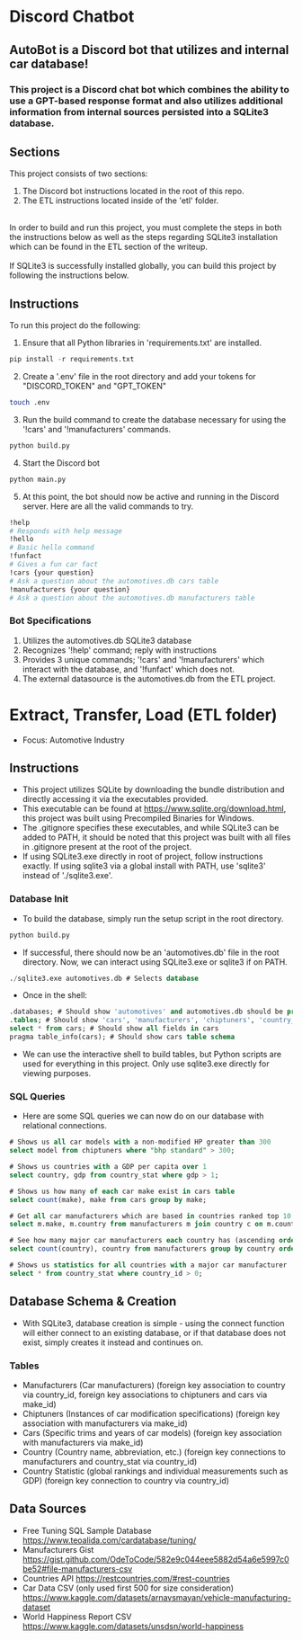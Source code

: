 # Discord Chatbot
## AutoBot is a Discord bot that utilizes and internal car database!

### This project is a Discord chat bot which combines the ability to use a GPT-based response format and also utilizes additional information from internal sources persisted into a SQLite3 database.

## Sections
This project consists of two sections:
1. The Discord bot instructions located in the root of this repo.
2. The ETL instructions located inside of the 'etl' folder.

<br>
In order to build and run this project, you must complete the steps in both the instructions below as well as the steps regarding SQLite3 installation which can be found in the ETL section of the writeup.
<br>
<br>
If SQLite3 is successfully installed globally, you can build this project by following the instructions below.

## Instructions
To run this project do the following:
1. Ensure that all Python libraries in 'requirements.txt' are installed.
```python
pip install -r requirements.txt
```
2. Create a '.env' file in the root directory and add your tokens for "DISCORD_TOKEN" and "GPT_TOKEN"
```bash
touch .env
```
3. Run the build command to create the database necessary for using the '!cars' and '!manufacturers' commands.
```python
python build.py
```
4. Start the Discord bot 
```python
python main.py
```
5. At this point, the bot should now be active and running in the Discord server. Here are all the valid commands to try.
```bash
!help 
# Responds with help message
!hello 
# Basic hello command
!funfact 
# Gives a fun car fact
!cars {your question} 
# Ask a question about the automotives.db cars table
!manufacturers {your question} 
# Ask a question about the automotives.db manufacturers table
```

### Bot Specifications
1. Utilizes the automotives.db SQLite3 database
2. Recognizes '!help' command; reply with instructions
3. Provides 3 unique commands; '!cars' and '!manufacturers' which interact with the database, and '!funfact' which does not.
4. The external datasource is the automotives.db from the ETL project.

# Extract, Transfer, Load (ETL folder)
- Focus: Automotive Industry

## Instructions
- This project utilizes SQLite by downloading the bundle distribution and directly accessing it via the executables provided.
- This executable can be found at https://www.sqlite.org/download.html, this project was built using Precompiled Binaries for Windows.
- The .gitignore specifies these executables, and while SQLite3 can be added to PATH, it should be noted that this project was built with all files in .gitignore present at the root of the project.
- If using SQLite3.exe directly in root of project, follow instructions exactly. If using sqlite3 via a global install with PATH, use 'sqlite3' instead of './sqlite3.exe'.
### Database Init
- To build the database, simply run the setup script in the root directory.
```bash
python build.py
```
- If successful, there should now be an 'automotives.db' file in the root directory. Now, we can interact using SQLite3.exe or sqlite3 if on PATH.
```sql
./sqlite3.exe automotives.db # Selects database
```
- Once in the shell:
```sql
.databases; # Should show 'automotives' and automotives.db should be present
.tables; # Should show 'cars', 'manufacturers', 'chiptuners', 'country_ids', and 'country_stats'
select * from cars; # Should show all fields in cars
pragma table_info(cars); # Should show cars table schema
```
- We can use the interactive shell to build tables, but Python scripts are used for everything in this project. Only use sqlite3.exe directly for viewing purposes.
### SQL Queries
- Here are some SQL queries we can now do on our database with relational connections.
```sql
# Shows us all car models with a non-modified HP greater than 300
select model from chiptuners where "bhp standard" > 300;

# Shows us countries with a GDP per capita over 1
select country, gdp from country_stat where gdp > 1;

# Shows us how many of each car make exist in cars table
select count(make), make from cars group by make;

# Get all car manufacturers which are based in countries ranked top 10 for overall happiness 
select m.make, m.country from manufacturers m join country c on m.country_id = c.country_id join country_stat cs on c.country_id = cs.country_id where cs.rank <= 10 group by m.make;

# See how many major car manufacturers each country has (ascending order)
select count(country), country from manufacturers group by country order by count(country);

# Shows us statistics for all countries with a major car manufacturer
select * from country_stat where country_id > 0;
```

## Database Schema & Creation
- With SQLite3, database creation is simple - using the connect function will either connect to an existing database, or if that database does not exist, simply creates it instead and continues on.
### Tables
- Manufacturers (Car manufacturers) (foreign key association to country via country_id, foreign key associations to chiptuners and cars via make_id)
- Chiptuners (Instances of car modification specifications) (foreign key association with manufacturers via make_id)
- Cars (Specific trims and years of car models) (foreign key association with manufacturers via make_id)
- Country (Country name, abbreviation, etc.) (foreign key connections to manufacturers and country_stat via country_id)
- Country Statistic (global rankings and individual measurements such as GDP) (foreign key connection to country via country_id)

## Data Sources
- Free Tuning SQL Sample Database 
https://www.teoalida.com/cardatabase/tuning/
- Manufacturers Gist 
https://gist.github.com/OdeToCode/582e9c044eee5882d54a6e5997c0be52#file-manufacturers-csv
- Countries API 
https://restcountries.com/#rest-countries
- Car Data CSV (only used first 500 for size consideration) 
https://www.kaggle.com/datasets/arnavsmayan/vehicle-manufacturing-dataset
- World Happiness Report CSV 
https://www.kaggle.com/datasets/unsdsn/world-happiness